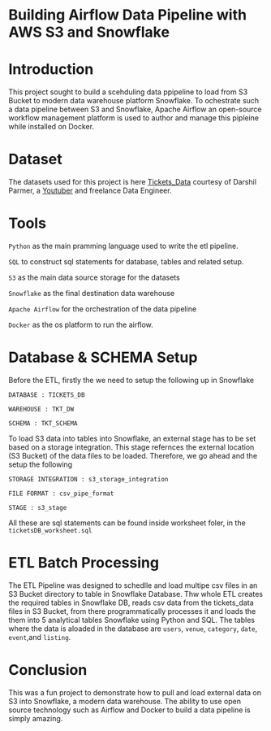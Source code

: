 # Building Airflow Data Pipeline with AWS S3 and Snowflake

# Introduction
This project sought to build a scehduling data ppipeline to load from S3 Bucket to modern data warehouse platform Snowflake.
To ochestrate such a data pipeline between S3 and Snowflake, Apache Airflow an open-source workflow management 
platform is used to author and manage this pipleine while installed on Docker.



# Dataset
The datasets used for this project is here [Tickets_Data](https://www.youtube.com/redirect?event=video_description&redir_token=QUFFLUhqbjBTU1lBTWl0VExvVHg1aUxzNUFZYVRrM2xHUXxBQ3Jtc0tsaExOMGVqYVlRR1FhTjdiQTVuU3o4NWI0RWpUQXBZNlRWYUJpTmh1SElqeGlhYmtPaUJ5UHNBX1dDYXFhSVRkVFRTRUdqcFNEM0xHQlp0anFFWW00bjJ3REtjSGZpRmdqeHhtNTNYMDZqU2p4RjVkSQ&q=https%3A%2F%2Fdocs.aws.amazon.com%2Fredshift%2Flatest%2Fgsg%2Fsamples%2Ftickitdb.zip&v=BopMJPEH6AE) courtesy of Darshil Parmer, a [Youtuber](https://www.youtube.com/@DarshilParmar) and freelance Data Engineer.


# Tools
`Python` as the main pramming language used to write the etl pipeline.

`SQL` to construct sql statements for database, tables and related setup.

`S3` as the main data source storage for the datasets

`Snowflake` as the final destination data warehouse

`Apache Airflow` for the orchestration of the data pipeline

`Docker` as the os platform to run the airflow.

# Database & SCHEMA Setup

Before the ETL, firstly the we need to setup the following up in Snowflake

    DATABASE : TICKETS_DB

    WAREHOUSE : TKT_DW

    SCHEMA : TKT_SCHEMA


To load S3 data into tables into Snowflake, an external stage has to be set based on a storage integration. This stage refernces the external location 
(S3 Bucket) of the data files to be loaded. Therefore, we go ahead and the setup the following


    STORAGE INTEGRATION : s3_storage_integration

    FILE FORMAT : csv_pipe_format 

    STAGE : s3_stage 
    
All these are sql statements can be found inside worksheet foler, in the `ticketsDB_worksheet.sql`


# ETL Batch Processing
The ETL Pipeline was designed to schedlle and load multipe csv files in an S3 Bucket directory to table in Snowflake Database.
Thw whole ETL creates the required tables in Snowflake DB, reads csv data from the tickets_data files in S3 Bucket,
from there programmatically processes it and loads the them into 5 analytical tables Snowflake using Python and SQL.
The tables where the data is aloaded in the database are `users`, `venue`, `category`, `date`, `event`,and `listing`.


# Conclusion
This was a fun project to demonstrate how to pull and load external data on S3 into Snowflake, a modern data warehouse.
The ability to use open source technology such as Airflow and Docker to build a data pipeline is simply amazing.

